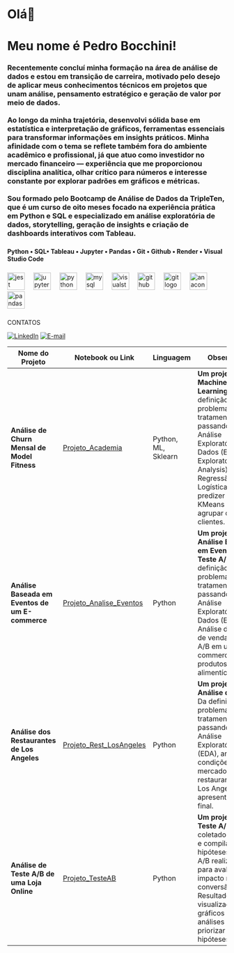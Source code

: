 <h1 align="left">Olá👋</h1>

###

<h1 align="left">Meu nome é Pedro Bocchini!</h1>

###

<h3 align="left">Recentemente concluí minha formação na área de análise de dados e estou em transição de carreira, motivado pelo desejo de aplicar meus conhecimentos técnicos em projetos que unam análise, pensamento estratégico e geração de valor por meio de dados.<br><br>Ao longo da minha trajetória, desenvolvi sólida base em estatística  e interpretação de gráficos, ferramentas essenciais para transformar informações em insights práticos. Minha afinidade com o tema se reflete também fora do ambiente acadêmico e profissional, já que atuo como investidor no mercado financeiro — experiência que me proporcionou disciplina analítica, olhar crítico para números e interesse constante por explorar padrões em gráficos e métricas.<br><br>Sou formado pelo Bootcamp de Análise de Dados da TripleTen, que é um curso de oito meses focado na experiência prática em Python e SQL e especializado em análise exploratória de dados, storytelling, geração de insights e criação de dashboards interativos com Tableau.</h3>

###

<h4 align="left">Python • SQL• Tableau • Jupyter • Pandas • Git • Github • Render • Visual Studio Code</h4>

###

<div align="left">
  <img src="https://cdn.jsdelivr.net/gh/devicons/devicon/icons/jest/jest-plain.svg" height="40" alt="jest logo"  />
  <img width="12" />
  <img src="https://cdn.jsdelivr.net/gh/devicons/devicon/icons/jupyter/jupyter-original.svg" height="40" alt="jupyter logo"  />
  <img width="12" />
  <img src="https://cdn.jsdelivr.net/gh/devicons/devicon/icons/python/python-original.svg" height="40" alt="python logo"  />
  <img width="12" />
  <img src="https://cdn.jsdelivr.net/gh/devicons/devicon/icons/mysql/mysql-original.svg" height="40" alt="mysql logo"  />
  <img width="12" />
  <img src="https://cdn.jsdelivr.net/gh/devicons/devicon/icons/visualstudio/visualstudio-plain.svg" height="40" alt="visualstudio logo"  />
  <img width="12" />
  <img src="https://cdn.jsdelivr.net/gh/devicons/devicon/icons/github/github-original.svg" height="40" alt="github logo"  />
  <img width="12" />
  <img src="https://cdn.jsdelivr.net/gh/devicons/devicon/icons/git/git-original.svg" height="40" alt="git logo"  />
  <img width="12" />
  <img src="https://cdn.jsdelivr.net/gh/devicons/devicon/icons/anaconda/anaconda-original.svg" height="40" alt="anaconda logo"  />
  <img width="12" />
  <img src="https://cdn.jsdelivr.net/gh/devicons/devicon/icons/pandas/pandas-original.svg" height="40" alt="pandas logo"  />
</div>

###

CONTATOS

[![LinkedIn](https://img.shields.io/badge/LinkedIn-blue?logo=linkedin&logoColor=white)](https://www.linkedin.com/in/pedrobocchini/)
[![E-mail](https://img.shields.io/badge/Email-red?logo=gmail&logoColor=white)](mailto:pedro.bocchini@hotmail.com)

| Nome do Projeto | Notebook ou Link | Linguagem | Observação |
|-----------------|------------------|-----------|------------|
| **Análise de Churn Mensal de Model Fitness** | [Projeto_Academia](https://github.com/seu-usuario/Projeto_Academia) | Python, ML, Sklearn | **Um projeto com Machine Learning.** Da definição do problema, tratamento, passando pela Análise Exploratória dos Dados (EDA - Exploratory Data Analysis), Uso de Regressão Logística para predizer o Churn e KMeans para agrupar os clientes. |
| **Análise Baseada em Eventos de um E-commerce** | [Projeto_Analise_Eventos](https://github.com/seu-usuario/Projeto_Analise_Eventos) | Python | **Um projeto com Análise Baseada em Eventos e Teste A/B.** Da definição do problema, tratamento, passando pela Análise Exploratória dos Dados (EDA), Análise de Funil de vendas e Teste A/B em um e-commerce de produtos alimentícios. |
| **Análise dos Restaurantes de Los Angeles** | [Projeto_Rest_LosAngeles](https://github.com/seu-usuario/Projeto_Rest_LosAngeles) | Python | **Um projeto de Análise de Dados.** Da definição do problema, tratamento, passando pela Análise Exploratória (EDA), análise das condições de mercado de restaurantes em Los Angeles, com apresentação no final. |
| **Análise de Teste A/B de uma Loja Online** | [Projeto_TesteAB](https://github.com/seu-usuario/Projeto_TesteAB) | Python | **Um projeto com Teste A/B.** Dados coletados, limpos e compilação de hipóteses. Testes A/B realizados para avaliar impacto na conversão/receita. Resultados visualizados com gráficos e análises para priorizar hipóteses. |

###
